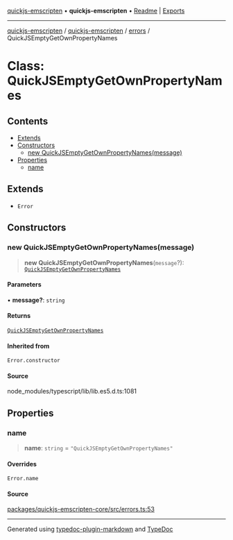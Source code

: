 [quickjs-emscripten](../../../../packages.md) • **quickjs-emscripten** • [Readme](../../../README.md) \| [Exports](../../../exports.md)

***

[quickjs-emscripten](../../../../packages.md) / [quickjs-emscripten](../../../exports.md) / [errors](../README.md) / QuickJSEmptyGetOwnPropertyNames

# Class: QuickJSEmptyGetOwnPropertyNames

## Contents

- [Extends](QuickJSEmptyGetOwnPropertyNames.md#extends)
- [Constructors](QuickJSEmptyGetOwnPropertyNames.md#constructors)
  - [new QuickJSEmptyGetOwnPropertyNames(message)](QuickJSEmptyGetOwnPropertyNames.md#new-quickjsemptygetownpropertynamesmessage)
- [Properties](QuickJSEmptyGetOwnPropertyNames.md#properties)
  - [name](QuickJSEmptyGetOwnPropertyNames.md#name)

## Extends

- `Error`

## Constructors

### new QuickJSEmptyGetOwnPropertyNames(message)

> **new QuickJSEmptyGetOwnPropertyNames**(`message`?): [`QuickJSEmptyGetOwnPropertyNames`](QuickJSEmptyGetOwnPropertyNames.md)

#### Parameters

• **message?**: `string`

#### Returns

[`QuickJSEmptyGetOwnPropertyNames`](QuickJSEmptyGetOwnPropertyNames.md)

#### Inherited from

`Error.constructor`

#### Source

node\_modules/typescript/lib/lib.es5.d.ts:1081

## Properties

### name

> **name**: `string` = `"QuickJSEmptyGetOwnPropertyNames"`

#### Overrides

`Error.name`

#### Source

[packages/quickjs-emscripten-core/src/errors.ts:53](https://github.com/justjake/quickjs-emscripten/blob/main/packages/quickjs-emscripten-core/src/errors.ts#L53)

***

Generated using [typedoc-plugin-markdown](https://www.npmjs.com/package/typedoc-plugin-markdown) and [TypeDoc](https://typedoc.org/)
